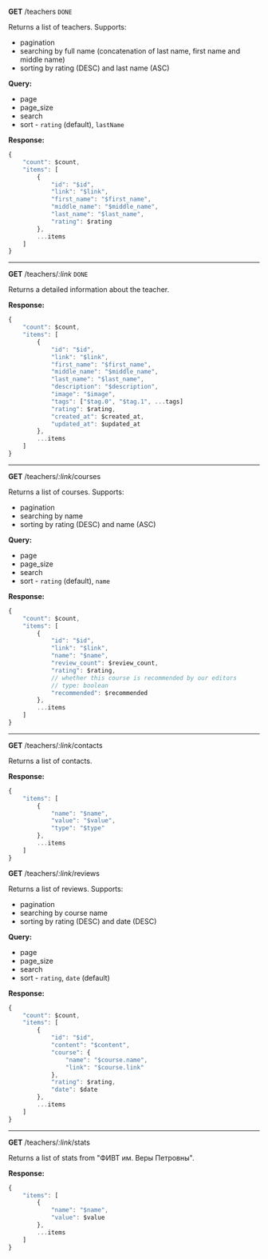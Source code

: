 **GET** /teachers `DONE`

Returns a list of teachers. Supports:
 - pagination
 - searching by full name (concatenation of last name, first name and middle name) 
 - sorting by rating (DESC) and last name (ASC)

**Query:**
 - page
 - page_size
 - search
 - sort - `rating` (default), `lastName`

**Response:**
```js
{
    "count": $count,
    "items": [
        {
            "id": "$id",
            "link": "$link",
            "first_name": "$first_name",
            "middle_name": "$middle_name",
            "last_name": "$last_name",
            "rating": $rating
        },
        ...items
    ]
}
```

---

**GET** /teachers/*:link* `DONE`

Returns a detailed information about the teacher.

**Response:**
```js
{
    "count": $count,
    "items": [
        {
            "id": "$id",
            "link": "$link",
            "first_name": "$first_name",
            "middle_name": "$middle_name",
            "last_name": "$last_name",
            "description": "$description",
            "image": "$image",
            "tags": ["$tag.0", "$tag.1", ...tags]
            "rating": $rating,
            "created_at": $created_at,
            "updated_at": $updated_at
        },
        ...items
    ]
}
```

---

**GET** /teachers/*:link*/courses

Returns a list of courses. Supports:
 - pagination
 - searching by name
 - sorting by rating (DESC) and name (ASC)

**Query:**
 - page
 - page_size
 - search
 - sort - `rating` (default), `name`

**Response:**
```js
{
    "count": $count,
    "items": [
        {
            "id": "$id",
            "link": "$link",
            "name": "$name",
            "review_count": $review_count,
            "rating": $rating,
            // whether this course is recommended by our editors
            // type: boolean
            "recommended": $recommended
        },
        ...items
    ]
}
```

---

**GET** /teachers/*:link*/contacts

Returns a list of contacts.

**Response:**
```js
{
    "items": [
        {
            "name": "$name",
            "value": "$value",
            "type": "$type"
        },
        ...items
    ]
}
```

**GET** /teachers/*:link*/reviews

Returns a list of reviews. Supports:
 - pagination
 - searching by course name
 - sorting by rating (DESC) and date (DESC)

**Query:**
 - page
 - page_size
 - search
 - sort - `rating`, `date` (default)

**Response:**
```js
{
    "count": $count,
    "items": [
        {
            "id": "$id",
            "content": "$content",
            "course": {
                "name": "$course.name",
                "link": "$course.link"
            },
            "rating": $rating,
            "date": $date
        },
        ...items
    ]
}
```

---

**GET** /teachers/*:link*/stats

Returns a list of stats from "ФИВТ им. Веры Петровны".

**Response:**
```js
{
    "items": [
        {
            "name": "$name",
            "value": $value
        },
        ...items
    ]
}
```
